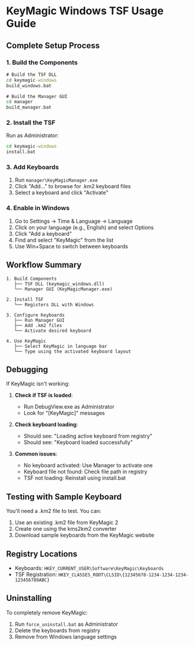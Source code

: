 # KeyMagic Windows TSF Usage Guide

## Complete Setup Process

### 1. Build the Components

```cmd
# Build the TSF DLL
cd keymagic-windows
build_windows.bat

# Build the Manager GUI
cd manager
build_manager.bat
```

### 2. Install the TSF

Run as Administrator:
```cmd
cd keymagic-windows
install.bat
```

### 3. Add Keyboards

1. Run `manager\KeyMagicManager.exe`
2. Click "Add..." to browse for .km2 keyboard files
3. Select a keyboard and click "Activate"

### 4. Enable in Windows

1. Go to Settings → Time & Language → Language
2. Click on your language (e.g., English) and select Options
3. Click "Add a keyboard"
4. Find and select "KeyMagic" from the list
5. Use Win+Space to switch between keyboards

## Workflow Summary

```
1. Build Components
   ├── TSF DLL (keymagic_windows.dll)
   └── Manager GUI (KeyMagicManager.exe)

2. Install TSF
   └── Registers DLL with Windows

3. Configure Keyboards
   ├── Run Manager GUI
   ├── Add .km2 files
   └── Activate desired keyboard

4. Use KeyMagic
   ├── Select KeyMagic in language bar
   └── Type using the activated keyboard layout
```

## Debugging

If KeyMagic isn't working:

1. **Check if TSF is loaded**:
   - Run DebugView.exe as Administrator
   - Look for "[KeyMagic]" messages

2. **Check keyboard loading**:
   - Should see: "Loading active keyboard from registry"
   - Should see: "Keyboard loaded successfully"

3. **Common issues**:
   - No keyboard activated: Use Manager to activate one
   - Keyboard file not found: Check file path in registry
   - TSF not loading: Reinstall using install.bat

## Testing with Sample Keyboard

You'll need a .km2 file to test. You can:
1. Use an existing .km2 file from KeyMagic 2
2. Create one using the kms2km2 converter
3. Download sample keyboards from the KeyMagic website

## Registry Locations

- Keyboards: `HKEY_CURRENT_USER\Software\KeyMagic\Keyboards`
- TSF Registration: `HKEY_CLASSES_ROOT\CLSID\{12345678-1234-1234-1234-123456789ABC}`

## Uninstalling

To completely remove KeyMagic:

1. Run `force_uninstall.bat` as Administrator
2. Delete the keyboards from registry
3. Remove from Windows language settings